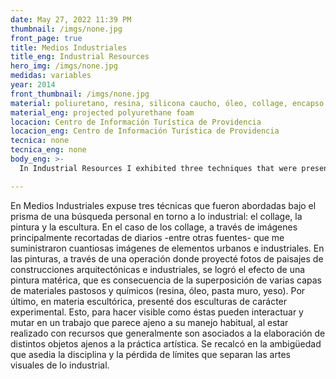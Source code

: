 ```yaml
---
date: May 27, 2022 11:39 PM
thumbnail: /imgs/none.jpg
front_page: true
title: Medios Industriales
title_eng: Industrial Resources
hero_img: /imgs/none.jpg
medidas: variables
year: 2014
front_thumbnail: /imgs/none.jpg
material: poliuretano, resina, silicona caucho, óleo, collage, encapso k
material_eng: projected polyurethane foam
locacion: Centro de Información Turística de Providencia
locacion_eng: Centro de Información Turística de Providencia
tecnica: none
tecnica_eng: none
body_eng: >-
  In Industrial Resources I exhibited three techniques that were presented under the prism of a personal research towards the industrial: collage, painting and sculpture. In collage, through images primarily cut from the newspaper-and other sources-that supplied numerous images of urban and industrial elements.  In painting, through a procedure in which I projected photographs of architecture and industrial landscape, I accomplished the effect of material painting due to the superposition of many layers of thick oil and chemicals.  At last, in sculpture, I presented two sculptures of experimental characteristics.  This to make visible how these can interact and change in a work that seems unaffiliated to its regular use, as it is fulfilled with resources that are generally associated with the elaboration of different objects external to artistic practice.  It emphasized in the ambiguity that surrounds the artistic discipline and the loss of the limits that separate the visual arts with the industrial.

---
```

En Medios Industriales expuse tres técnicas que fueron abordadas bajo el prisma de una búsqueda personal en torno a lo industrial: el collage, la pintura y la escultura.  En el caso de los collage, a través de imágenes principalmente recortadas de diarios -entre otras fuentes- que me suministraron cuantiosas imágenes de elementos urbanos e industriales. En las pinturas, a través de una operación donde proyecté fotos de paisajes de construcciones arquitectónicas e industriales, se logró el efecto de una pintura matérica, que es consecuencia de la superposición de varias capas de materiales pastosos y químicos (resina, óleo, pasta muro, yeso).  Por último, en materia escultórica, presenté dos esculturas de carácter experimental.  Esto, para hacer visible como éstas pueden interactuar y mutar en un trabajo que parece ajeno a su manejo habitual, al estar realizado con recursos que generalmente son asociados a la elaboración de distintos objetos ajenos a la práctica artística.  Se recalcó en la ambigüedad que asedia la disciplina y la pérdida de límites que separan las artes visuales de lo industrial.
